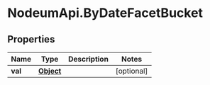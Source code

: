# NodeumApi.ByDateFacetBucket

## Properties

Name | Type | Description | Notes
------------ | ------------- | ------------- | -------------
**val** | [**Object**](.md) |  | [optional] 


